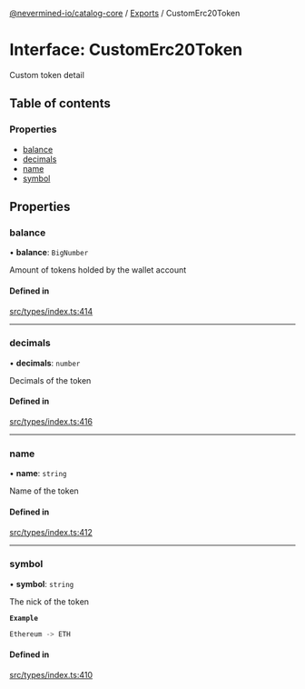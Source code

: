 [@nevermined-io/catalog-core](../README.md) / [Exports](../modules.md) / CustomErc20Token

# Interface: CustomErc20Token

Custom token detail

## Table of contents

### Properties

- [balance](CustomErc20Token.md#balance)
- [decimals](CustomErc20Token.md#decimals)
- [name](CustomErc20Token.md#name)
- [symbol](CustomErc20Token.md#symbol)

## Properties

### balance

• **balance**: `BigNumber`

Amount of tokens holded by the wallet account

#### Defined in

[src/types/index.ts:414](https://github.com/nevermined-io/components-catalog/blob/58f6e93/lib/src/types/index.ts#L414)

___

### decimals

• **decimals**: `number`

Decimals of the token

#### Defined in

[src/types/index.ts:416](https://github.com/nevermined-io/components-catalog/blob/58f6e93/lib/src/types/index.ts#L416)

___

### name

• **name**: `string`

Name of the token

#### Defined in

[src/types/index.ts:412](https://github.com/nevermined-io/components-catalog/blob/58f6e93/lib/src/types/index.ts#L412)

___

### symbol

• **symbol**: `string`

The nick of the token

**`Example`**

```ts
Ethereum -> ETH
```

#### Defined in

[src/types/index.ts:410](https://github.com/nevermined-io/components-catalog/blob/58f6e93/lib/src/types/index.ts#L410)
